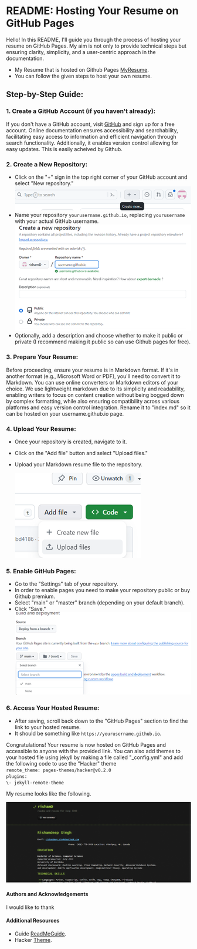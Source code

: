 # README: Hosting Your Resume on GitHub Pages

Hello! In this README, I'll guide you through the process of hosting your resume on GitHub Pages. My aim is not only to provide technical steps but ensuring clarity, simplicity, and a user-centric approach in the documentation.
- My Resume that is hosted on Github Pages [MyResume](https://rishamd.github.io).
- You can follow the given steps to host your own resume.

## Step-by-Step Guide:

### 1. Create a GitHub Account (if you haven't already):

If you don't have a GitHub account, visit [GitHub](https://github.com/) and sign up for a free account. Online documentation ensures accessibility and searchability, facilitating easy access to information and efficient navigation through search functionality. Additionally, it enables version control allowing for easy updates. This is easily acheived by Github. 

### 2. Create a New Repository:

- Click on the "+" sign in the top right corner of your GitHub account and select "New repository."
 ![AddToRepo](AddToRepo.png)
- Name your repository `yourusername.github.io`, replacing `yourusername` with your actual GitHub username.
  ![NewRepo](NewRepo.png)
- Optionally, add a description and choose whether to make it public or private (I recommend making it public so can use Github pages for free).

### 3. Prepare Your Resume:

Before proceeding, ensure your resume is in Markdown format. If it's in another format (e.g., Microsoft Word or PDF), you'll need to convert it to Markdown. You can use online converters or Markdown editors of your choice. We use lightweight markdown due to its simplicity and readability, enabling writers to focus on content creation without being bogged down by complex formatting, while also ensuring compatibility across various platforms and easy version control integration.
Rename it to "index.md" so it can be hosted on your username.github.io page.

### 4. Upload Your Resume:

- Once your repository is created, navigate to it.
- Click on the "Add file" button and select "Upload files."
- Upload your Markdown resume file to the repository.
  
  ![AddFile](AddFile.png)

### 5. Enable GitHub Pages:

- Go to the "Settings" tab of your repository.
- In order to enable pages you need to make your repository public or buy Github premium.
- Select "main" or "master" branch (depending on your default branch).
- Click "Save."
  ![GithubPages](GithubPages.png)
### 6. Access Your Hosted Resume:

- After saving, scroll back down to the "GitHub Pages" section to find the link to your hosted resume.
- It should be something like `https://yourusername.github.io`.

Congratulations! Your resume is now hosted on GitHub Pages and accessible to anyone with the provided link.
You can also add themes to your hosted file using jekyll by making a file called "_config.yml" and add the following code to use the "Hacker" theme  
`remote_theme: pages-themes/hacker@v0.2.0`    
`plugins:`    
`\- jekyll-remote-theme`  

My resume looks like the following.   

![ResumeGIF](GifResumeNew.gif)  

#### Authors and Acknowledgements
I would like to thank




#### Additional Resources
- Guide [ReadMeGuide](https://www.makeareadme.com/).
- Hacker [Theme](https://github.com/pages-themes/hacker).
